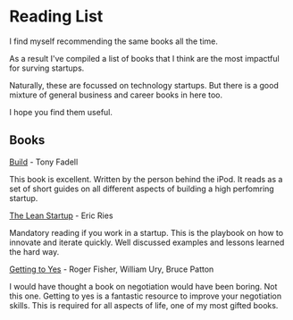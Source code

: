 # Reading List

I find myself recommending the same books all the time.

As a result I've compiled a list of books that I think are the most impactful for surving startups. 

Naturally, these are focussed on technology startups. But there is a good mixture of general business and career books in here too.

I hope you find them useful. 

## Books

[Build](https://www.goodreads.com/en/book/show/59696349) - Tony Fadell

This book is excellent. Written by the person behind the iPod. It reads as a set of short guides on all different aspects of building a high perfomring startup. 

[The Lean Startup](https://www.goodreads.com/en/book/show/10127019) - Eric Ries 

Mandatory reading if you work in a startup. This is the playbook on how to innovate and iterate quickly. Well discussed examples and lessons learned the hard way. 

[Getting to Yes](https://www.goodreads.com/book/show/313605.Getting_to_Yes) - Roger Fisher, William Ury, Bruce Patton

I would have thought a book on negotiation would have been boring. Not this one. Getting to yes is a fantastic resource to improve your negotiation skills. This is required for all aspects of life, one of my most gifted books. 

